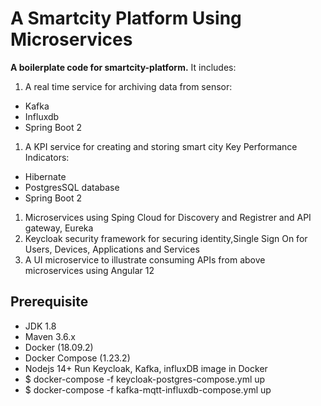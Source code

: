 # A Smartcity Platform Using Microservices
__A boilerplate code  for smartcity-platform.__ 
It includes:
 1. A real time service for archiving data from sensor:
   * Kafka
   * Influxdb
   * Spring Boot 2
 1. A KPI service for creating and storing smart city Key Performance Indicators:
   * Hibernate
   * PostgresSQL database
   * Spring Boot 2
 1. Microservices using Sping Cloud for Discovery and Registrer and API gateway, Eureka
 1. Keycloak security framework for securing identity,Single Sign On for Users, Devices, Applications and Services  
 1. A UI microservice to illustrate consuming APIs from above microservices using Angular 12   
 
## Prerequisite
- JDK 1.8 
- Maven 3.6.x
- Docker (18.09.2)
- Docker Compose (1.23.2)
- Nodejs 14+
Run Keycloak, Kafka, influxDB image in Docker
- $ docker-compose -f keycloak-postgres-compose.yml up
- $ docker-compose -f kafka-mqtt-influxdb-compose.yml up


